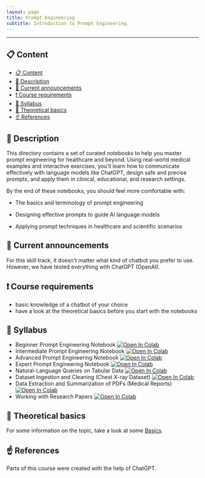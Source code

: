 ```yaml
---
layout: page
title: Prompt Engineering
subtitle: Introduction to Prompt Engineering.
---
```


---

## 📋 Content
- [📋 Content](#-content)
- [📄 Description](#-description)
- [📣 Current announcements](#-current-announcements)
- [❗ Course requirements](#-course-requirements)
- [📒 Syllabus](#-syllabus)
- [📝 Theoretical basics](#-theoretical-basics)
- [☝️ References](#️-references)


## 📄 Description
This directory contains a set of curated notebooks to help you master prompt engineering for healthcare and beyond. Using real-world medical examples and interactive exercises, you’ll learn how to communicate effectively with language models like ChatGPT, design safe and precise prompts, and apply them in clinical, educational, and research settings.

By the end of these notebooks, you should feel more comfortable with:

  - The basics and terminology of prompt engineering
  
  - Designing effective prompts to guide AI language models
  
  - Applying prompt techniques in healthcare and scientific scenarios

## 📣 Current announcements
For this skill track, it doesn't matter what kind of chatbot you prefer to use. However, we have tested everything with ChatGPT (OpenAI). 


## ❗ Course requirements
- basic knowledge of a chatbot of your choice
- have a look at the theoretical basics before you start with the notebooks


## 📒 Syllabus
- Beginner Prompt Engineering Notebook <a href="https://colab.research.google.com/github/University-Clinic-of-Neuroradiology/python-bootcamp/blob/main/notebooks/PrmptEng/eginner_Prompt_Engineering_Notebook.ipnyb"><img src="https://colab.research.google.com/assets/colab-badge.svg" alt="Open In Colab"/></a>
- Intermediate Prompt Engineering Notebook <a href="https://colab.research.google.com/github/University-Clinic-of-Neuroradiology/python-bootcamp/blob/main/notebooks/PrmptEng/Intermediate_Prompt_Engineering_NotebookV2.ipynb"><img src="https://colab.research.google.com/assets/colab-badge.svg" alt="Open In Colab"/></a>
- Advanced Prompt Engineering Notebook <a href="https://colab.research.google.com/github/University-Clinic-of-Neuroradiology/python-bootcamp/blob/main/notebooks/PrmptEng/Advanced_Prompt_Engineering_I_Notebook_V2.ipynb"><img src="https://colab.research.google.com/assets/colab-badge.svg" alt="Open In Colab"/></a>
- Expert Prompt Engineering Notebook <a href="https://colab.research.google.com/github/University-Clinic-of-Neuroradiology/python-bootcamp/blob/main/notebooks/PrmptEng/Expert_Prompt_Engineering_Notebook.ipynb"><img src="https://colab.research.google.com/assets/colab-badge.svg" alt="Open In Colab"/></a>
- Natural-Language Queries on Tabular Data <a href="https://colab.research.google.com/github/University-Clinic-of-Neuroradiology/python-bootcamp/blob/main/notebooks/PrmptEng/1.ipynb"><img src="https://colab.research.google.com/assets/colab-badge.svg" alt="Open In Colab"/></a>
- Dataset Ingestion and Cleaning (Chest X-ray Dataset) <a href="https://colab.research.google.com/github/University-Clinic-of-Neuroradiology/python-bootcamp/blob/main/notebooks/PrmptEng/2.ipynb"><img src="https://colab.research.google.com/assets/colab-badge.svg" alt="Open In Colab"/></a>
- Data Extraction and Summarization of PDFs (Medical Reports) <a href="https://colab.research.google.com/github/University-Clinic-of-Neuroradiology/python-bootcamp/blob/main/notebooks/PrmptEng/3.ipynb"><img src="https://colab.research.google.com/assets/colab-badge.svg" alt="Open In Colab"/></a>
- Working with Research Papers <a href="https://colab.research.google.com/github/University-Clinic-of-Neuroradiology/python-bootcamp/blob/main/notebooks/PrmptEng/4.ipynb"><img src="https://colab.research.google.com/assets/colab-badge.svg" alt="Open In Colab"/></a>

## 📝 Theoretical basics
For some information on the topic, take a look at some [Basics](./theoretical_basics/prompt.html).


## ☝️ References
Parts of this course were created with the help of ChatGPT.
